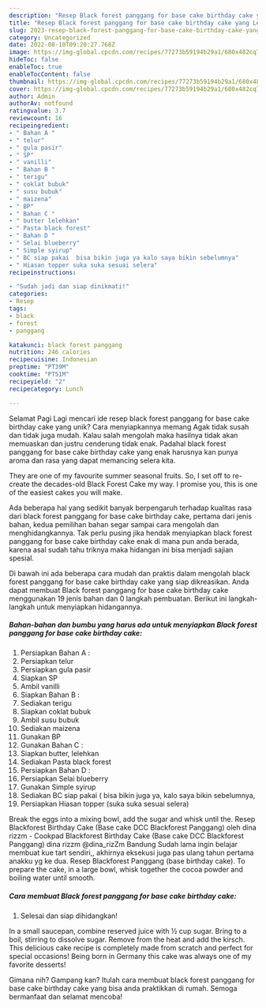 ```yaml
---
description: "Resep Black forest panggang for base cake birthday cake yang Lezat, Lezat"
title: "Resep Black forest panggang for base cake birthday cake yang Lezat, Lezat"
slug: 2023-resep-black-forest-panggang-for-base-cake-birthday-cake-yang-lezat-lezat
category: Uncategorized
date: 2022-08-10T09:20:27.768Z
image: https://img-global.cpcdn.com/recipes/77273b59194b29a1/680x482cq70/black-forest-panggang-for-base-cake-birthday-cake-foto-resep-utama.jpg
hideToc: false
enableToc: true
enableTocContent: false
thumbnail: https://img-global.cpcdn.com/recipes/77273b59194b29a1/680x482cq70/black-forest-panggang-for-base-cake-birthday-cake-foto-resep-utama.jpg
cover: https://img-global.cpcdn.com/recipes/77273b59194b29a1/680x482cq70/black-forest-panggang-for-base-cake-birthday-cake-foto-resep-utama.jpg
author: Admin
authorAv: notfound
ratingvalue: 3.7
reviewcount: 16
recipeingredient:
- " Bahan A "
- " telur"
- " gula pasir"
- " SP"
- " vanilli"
- " Bahan B "
- " terigu"
- " coklat bubuk"
- " susu bubuk"
- " maizena"
- " BP"
- " Bahan C "
- " butter lelehkan"
- " Pasta black forest"
- " Bahan D "
- " Selai blueberry"
- " Simple syirup"
- " BC siap pakai  bisa bikin juga ya kalo saya bikin sebelumnya"
- " Hiasan topper suka suka sesuai selera"
recipeinstructions:

- "Sudah jadi dan siap dinikmati!"
categories:
- Resep
tags:
- black
- forest
- panggang

katakunci: black forest panggang 
nutrition: 246 calories
recipecuisine: Indonesian
preptime: "PT39M"
cooktime: "PT51M"
recipeyield: "2"
recipecategory: Lunch

---
```



Selamat Pagi Lagi mencari ide resep black forest panggang for base cake birthday cake yang unik? Cara menyiapkannya memang Agak tidak susah dan tidak juga mudah. Kalau salah mengolah maka hasilnya tidak akan memuaskan dan justru cenderung tidak enak. Padahal black forest panggang for base cake birthday cake yang enak harusnya kan punya aroma dan rasa yang dapat memancing selera kita.


They are one of my favourite summer seasonal fruits. So, I set off to re-create the decades-old Black Forest Cake my way. I promise you, this is one of the easiest cakes you will make.

Ada beberapa hal yang sedikit banyak berpengaruh terhadap kualitas rasa dari black forest panggang for base cake birthday cake, pertama dari jenis bahan, kedua pemilihan bahan segar sampai cara mengolah dan menghidangkannya. Tak perlu pusing jika hendak menyiapkan black forest panggang for base cake birthday cake enak di mana pun anda berada, karena asal sudah tahu triknya maka hidangan ini bisa menjadi sajian spesial.


Di bawah ini ada beberapa cara mudah dan praktis dalam mengolah black forest panggang for base cake birthday cake yang siap dikreasikan. Anda dapat membuat Black forest panggang for base cake birthday cake menggunakan 19 jenis bahan dan 0 langkah pembuatan. Berikut ini langkah-langkah untuk menyiapkan hidangannya.

<!--inarticleads1-->

##### Bahan-bahan dan bumbu yang harus ada untuk menyiapkan Black forest panggang for base cake birthday cake:

1. Persiapkan  Bahan A :
1. Persiapkan  telur
1. Persiapkan  gula pasir
1. Siapkan  SP
1. Ambil  vanilli
1. Siapkan  Bahan B :
1. Sediakan  terigu
1. Siapkan  coklat bubuk
1. Ambil  susu bubuk
1. Sediakan  maizena
1. Gunakan  BP
1. Gunakan  Bahan C :
1. Siapkan  butter, lelehkan
1. Sediakan  Pasta black forest
1. Persiapkan  Bahan D :
1. Persiapkan  Selai blueberry
1. Gunakan  Simple syirup
1. Sediakan  BC siap pakai ( bisa bikin juga ya, kalo saya bikin sebelumnya,
1. Persiapkan  Hiasan topper (suka suka sesuai selera)


Break the eggs into a mixing bowl, add the sugar and whisk until the. Resep Blackforest Birthday Cake (Base cake DCC Blackforest Panggang) oleh dina rizzm - Cookpad Blackforest Birthday Cake (Base cake DCC Blackforest Panggang) dina rizzm @dina_rizZm Bandung Sudah lama ingin belajar membuat kue tart sendiri,, akhirnya eksekusi juga pas ulang tahun pertama anakku yg ke dua. Resep Blackforest Panggang (base birthday cake). To prepare the cake, in a large bowl, whisk together the cocoa powder and boiling water until smooth. 

<!--inarticleads2-->

##### Cara membuat Black forest panggang for base cake birthday cake:


1. Selesai dan siap dihidangkan!

In a small saucepan, combine reserved juice with ½ cup sugar. Bring to a boil, stirring to dissolve sugar. Remove from the heat and add the kirsch. This delicious cake recipe is completely made from scratch and perfect for special occasions! Being born in Germany this cake was always one of my favorite desserts! 

Gimana nih? Gampang kan? Itulah cara membuat black forest panggang for base cake birthday cake yang bisa anda praktikkan di rumah. Semoga bermanfaat dan selamat mencoba!
